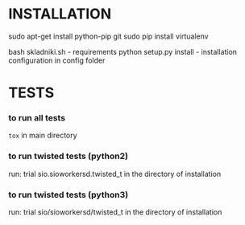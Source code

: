 # INSTALLATION

sudo apt-get install python-pip git
sudo pip install virtualenv

bash skladniki.sh - requirements
python setup.py install - installation
configuration in config folder

# TESTS

### to run all tests ###
`tox`
in main directory

### to run twisted tests (python2) ###
run:
trial sio.sioworkersd.twisted_t
in the directory of installation

### to run twisted tests (python3) ###
run:
trial sio/sioworkersd/twisted_t
in the directory of installation
